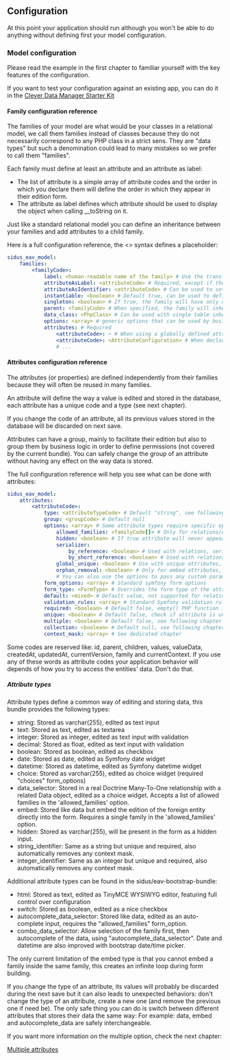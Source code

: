 ## Configuration

At this point your application should run although you won't be able to do anything without defining first your model
configuration.

### Model configuration

Please read the example in the first chapter to familiar yourself with the key features of the configuration.

If you want to test your configuration against an existing app, you can do it in the
[Clever Data Manager Starter Kit](https://github.com/cleverage/eav-manager-starter-kit/)

#### Family configuration reference

The families of your model are what would be your classes in a relational model, we call them families instead of
classes because they do not necessarily correspond to any PHP class in a strict sens. They are "data types" but such a
denomination could lead to many mistakes so we prefer to call them "families".

Each family must define at least an attribute and an attribute as label:
- The list of attribute is a simple array of attribute codes and the order in which you declare them will define the
order in which they appear in their edition form.
- The attribute as label defines which attribute should be used to display the object when calling __toString on it.

Just like a standard relational model you can define an inheritance between your families and add attributes to a child
family.

Here is a full configuration reference, the <> syntax defines a placeholder:

````yaml
sidus_eav_model:
    families:
        <familyCode>:
            label: <human-readable name of the family> # Use the translator instead of this
            attributeAsLabel: <attributeCode> # Required, except if the family is inherited
            attributeAsIdentifier: <attributeCode> # Can be used to set a virtual primary key on your family
            instantiable: <boolean> # Default true, can be used to define an "abstract" family
            singleton: <boolean> # If true, the family will have only one instance accessible through DataRepository::getInstance
            parent: <familyCode> # When specified, the family will inherits its configuration
            data_class: <PhpClass> # Can be used with single table inheritance to declare specific business logic in a dedicated class
            options: <array> # generic options that can be used by business logic/external libraries
            attributes: # Required
                <attributeCode>: ~ # When using a globally defined attribute
                <attributeCode>: <AttributeConfiguration> # When declaring an attribute locally or overriding a globally defined one
                # ...
````

#### Attributes configuration reference

The attributes (or properties) are defined independently from their families because they will often be reused in many
families.

An attribute will define the way a value is edited and stored in the database, each attribute has a unique code and a
type (see next chapter).

If you change the code of an attribute, all its previous values stored in the database will be discarded on next save.

Attributes can have a group, mainly to facilitate their edition but also to group them by business logic in order to
define permissions (not covered by the current bundle). You can safely change the group of an attribute without having
any effect on the way data is stored.

The full configuration reference will help you see what can be done with attributes:

````yaml
sidus_eav_model:
    attributes:
        <attributeCode>:
            type: <attributeTypeCode> # Default "string", see following chapter
            group: <groupCode> # Default null
            options: <array> # Some attribute types require specific options here, example:
                allowed_families: <familyCode[]> # Only for relations/embed: selects the allowed targets families
                hidden: <boolean> # If true attribute will never appear in auto-generated forms
                serializer:
                    by_reference: <boolean> # Used with relations, serializer will output only the minimum fields
                    by_short_reference: <boolean> # Used with relations, serializer will output only the identifier
                global_unique: <boolean> # Use with unique attributes, will check the unicity accross all families
                orphan_removal: <boolean> # Only for embed attributes, will remove embed data if true. Default: true
                # You can also use the options to pass any custom parameter to the attribute and use them in your code
            form_options: <array> # Standard symfony form options
            form_type: <FormType> # Overrides the form type of the attribute type
            default: <mixed> # Default value, not supported for relations for the moment
            validation_rules: <array> # Standard Symfony validation rules
            required: <boolean> # Default false, empty() PHP function is used for validation
            unique: <boolean> # Default false, check if attribute is unique globally
            multiple: <boolean> # Default false, see following chapter
            collection: <boolean> # Default null, see following chapter
            context_mask: <array> # See dedicated chapter
````

Some codes are reserved like: id, parent, children, values, valueData, createdAt, updatedAt, currentVersion, family and
currentContext. If you use any of these words as attribute codes your application behavior will depends of how you try
to access the entities' data. Don't do that.

##### Attribute types

Attribute types define a common way of editing and storing data, this bundle provides the following types:
- string: Stored as varchar(255), edited as text input
- text: Stored as text, edited as textarea
- integer: Stored as integer, edited as text input with validation
- decimal: Stored as float, edited as text input with validation
- boolean: Stored as boolean, edited as checkbox
- date: Stored as date, edited as Symfony date widget
- datetime: Stored as datetime, edited as Symfony datetime widget
- choice: Stored as varchar(255), edited as choice widget (required "choices" form_options)
- data_selector: Stored in a real Doctrine Many-To-One relationship with a related Data object, edited as a choice
widget. Accepts a list of allowed families in the 'allowed_families' option.
- embed: Stored like data but embed the edition of the foreign entity directly into the form. Requires a single family
in the 'allowed_families' option.
- hidden: Stored as varchar(255), will be present in the form as a hidden input.
- string_identifier: Same as a string but unique and required, also automatically removes any context mask.
- integer_identifier: Same as an integer but unique and required, also automatically removes any context mask.

Additional attribute types can be found in the sidus/eav-bootstrap-bundle:
- html: Stored as text, edited as TinyMCE WYSIWYG editor, featuring full control over configuration
- switch: Stored as boolean, edited as a nice checkbox
- autocomplete_data_selector: Stored like data, edited as an auto-complete input, requires the "allowed_families" form_option.
- combo_data_selector: Allow selection of the family first, then autocomplete of the data, using "autocomplete_data_selector".
Date and datetime are also improved with bootstrap date/time picker.

The only current limitation of the embed type is that you cannot embed a family inside the same family, this creates an
infinite loop during form building.

If you change the type of an attribute, its values will probably be discarded during the next save but it can also leads
to unexpected behaviors: don't change the type of an attribute, create a new one (and remove the previous one if need
be).
The only safe thing you can do is switch between different attributes that stores their data the same way: For example:
data, embed and autocomplete_data are safely interchangeable.

If you want more information on the multiple option, check the next chapter:

[Multiple attributes](03-multiple.md)
